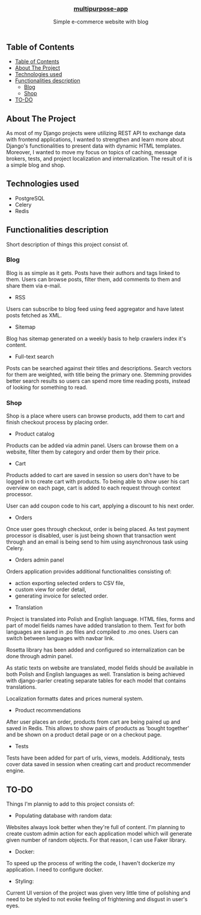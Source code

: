 <!--
repo name: multipurpose-app
description: Simple e-commerce website with blog
github name:  karolchmiel94
link: https://github.com/karolchmiel94/multipurpose_app
logo path:
screenshot:
email: karolch94@gmail.com
-->

<!-- PROJECT LOGO -->
<br/>
<p align="center">
    <!-- <a href="https://github.com/karolchmiel94/multipurpose_app">
        <img src="" alt="Logo" width="80" height="80">
    </a> -->
    <h3 align="center"><a href="https://github.com/karolchmiel94/multipurpose_app">multipurpose-app</a></h3>
    <p align="center">
        Simple e-commerce website with blog
        <br />
        <br />
    </p>
</p>

<!-- TABLE OF CONTENTS -->
## Table of Contents

- [Table of Contents](#table-of-contents)
- [About The Project](#about-the-project)
- [Technologies used](#technologies-used)
- [Functionalities description](#functionalities-description)
  - [Blog](#blog)
  - [Shop](#shop)
- [TO-DO](#to-do)

<!-- ABOUT THE PROJECT -->
## About The Project

As most of my Django projects were utilizing REST API to exchange data with frontend applications, I wanted to strengthen and learn more about Django's functionalities to present data with dynamic HTML templates. Moreover, I wanted to move my focus on topics of caching, message brokers, tests, and project localization and internalization.
The result of it is a simple blog and shop.


<!-- Technologies used -->
## Technologies used

- PostgreSQL
- Celery
- Redis


<!-- Functionalities description -->
## Functionalities description

Short description of things this project consist of.

### Blog

Blog is as simple as it gets. Posts have their authors and tags linked to them. Users can browse posts, filter them, add comments to them and share them via e-mail.

* RSS

Users can subscribe to blog feed using feed aggregator and have latest posts fetched as XML.

* Sitemap

Blog has sitemap generated on a weekly basis to help crawlers index it's content.

* Full-text search

Posts can be searched against their titles and descriptions. Search vectors for them are weighted, with title being the primary one. Stemming provides better search results so users can spend more time reading posts, instead of looking for something to read.

### Shop

Shop is a place where users can browse products, add them to cart and finish checkout
process by placing order.

* Product catalog

Products can be added via admin panel. Users can browse them on a website, filter them by category and order them by their price.

* Cart

Products added to cart are saved in session so users don't have to be logged in to create cart with products. To being able to show user his cart overview on each page, cart is added to each request through context processor.

User can add coupon code to his cart, applying a discount to his next order.

* Orders

Once user goes through checkout, order is being placed. As test payment processor is disabled, user is just being shown that transaction went through and an email is being send to him using asynchronous task using Celery.

* Orders admin panel

Orders application provides additional functionalities consisting of:
- action exporting selected orders to CSV file,
- custom view for order detail,
- generating invoice for selected order.

* Translation

Project is translated into Polish and English language. HTML files, forms and part of model fields names have added translation to them. Text for both languages are saved in .po files and compiled to .mo ones. Users can switch between languages with navbar link.

Rosetta library has been added and configured so internalization can be done through admin panel.

As static texts on website are translated, model fields should be available in both Polish and English languages as well. Translation is being achieved with django-parler creating separate tables for each model that contains translations.

Localization formatts dates and prices numeral system.

* Product recommendations

After user places an order, products from cart are being paired up and saved in Redis. This allows to show pairs of products as 'bought together' and be shown on a product detail page or on a checkout page.

* Tests

Tests have been added for part of urls, views, models. Additionaly, tests cover data saved in session when creating cart and product recommender engine.

<!-- TO-DO -->
## TO-DO

Things I'm plannig to add to this project consists of:

* Populating database with random data:

Websites always look better when they're full of content. I'm planning to create custom admin action for each application model which will generate given number of random objects. For that reason, I can use Faker library.

* Docker:

To speed up the process of writing the code, I haven't dockerize my application.
I need to configure docker.

* Styling:

Current UI version of the project was given very little time of polishing and need to be styled to not evoke feeling of frightening and disgust in user's eyes.